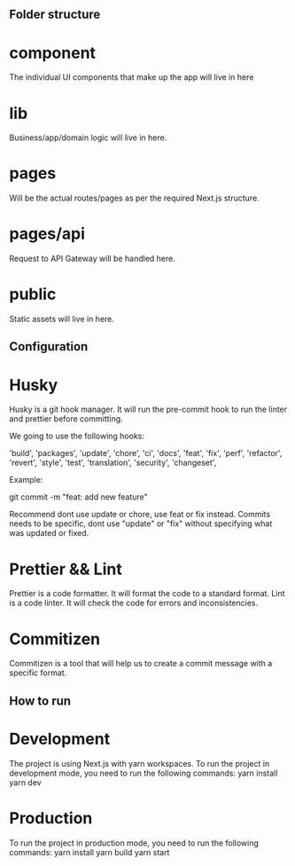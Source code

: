 ## Folder structure

# component

The individual UI components that make up the app will live in here

# lib

Business/app/domain logic will live in here.

# pages

Will be the actual routes/pages as per the required Next.js structure.

# pages/api

Request to API Gateway will be handled here.

# public

Static assets will live in here.

## Configuration

# Husky

Husky is a git hook manager. It will run the pre-commit hook to run the linter and prettier before committing.

We going to use the following hooks:

'build',
'packages',
'update',
'chore',
'ci',
'docs',
'feat',
'fix',
'perf',
'refactor',
'revert',
'style',
'test',
'translation',
'security',
'changeset',

Example:

git commit -m "feat: add new feature"

Recommend dont use update or chore, use feat or fix instead.
Commits needs to be specific, dont use "update" or "fix" without specifying what was updated or fixed.

# Prettier && Lint

Prettier is a code formatter. It will format the code to a standard format.
Lint is a code linter. It will check the code for errors and inconsistencies.

# Commitizen

Commitizen is a tool that will help us to create a commit message with a specific format.

## How to run

# Development

The project is using Next.js with yarn workspaces. To run the project in development mode, you need to run the following commands:
yarn install
yarn dev

# Production

To run the project in production mode, you need to run the following commands:
yarn install
yarn build
yarn start
